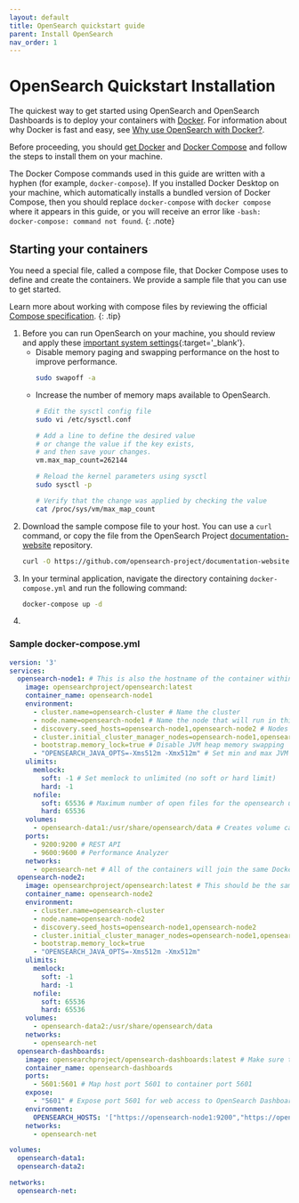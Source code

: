 ```yaml
---
layout: default
title: OpenSearch quickstart guide
parent: Install OpenSearch
nav_order: 1
---
```


# OpenSearch Quickstart Installation

The quickest way to get started using OpenSearch and OpenSearch Dashboards is to deploy your containers with [Docker](https://www.docker.com/). For information about why Docker is fast and easy, see [Why use OpenSearch with Docker?]({{site.url}}{{site.baseurl}}/opensearch/install/docker/).

Before proceeding, you should [get Docker](https://docs.docker.com/get-docker/) and [Docker Compose](https://github.com/docker/compose) and follow the steps to install them on your machine.

The Docker Compose commands used in this guide are written with a hyphen (for example, `docker-compose`). If you installed Docker Desktop on your machine, which automatically installs a bundled version of Docker Compose, then you should replace `docker-compose` with `docker compose` where it appears in this guide, or you will receive an error like `-bash: docker-compose: command not found`.
{: .note}

## Starting your containers

You need a special file, called a compose file, that Docker Compose uses to define and create the containers. We provide a sample file that you can use to get started.

Learn more about working with compose files by reviewing the official [Compose specification](https://docs.docker.com/compose/compose-file/).
{: .tip}

1. Before you can run OpenSearch on your machine, you should review and apply these [important system settings]({{site.url}}{{site.baseurl}}/opensearch/install/important-settings/){:target='\_blank'}.
    - Disable memory paging and swapping performance on the host to improve performance.
        ```bash
        sudo swapoff -a
        ```
    - Increase the number of memory maps available to OpenSearch.
        ```bash
        # Edit the sysctl config file
        sudo vi /etc/sysctl.conf

        # Add a line to define the desired value
        # or change the value if the key exists,
        # and then save your changes.
        vm.max_map_count=262144

        # Reload the kernel parameters using sysctl
        sudo sysctl -p

        # Verify that the change was applied by checking the value
        cat /proc/sys/vm/max_map_count
        ```
1. Download the sample compose file to your host. You can use a `curl` command, or copy the file from the OpenSearch Project [documentation-website](https://github.com/opensearch-project/documentation-website/tree/{{site.opensearch_version}}/assets/examples/docker-compose.yml) repository.
    ```bash
    curl -O https://github.com/opensearch-project/documentation-website/tree/{{site.opensearch_version}}/assets/examples/docker-compose.yml
    ```
1. In your terminal application, navigate the directory containing `docker-compose.yml` and run the following command:
    ```bash
    docker-compose up -d
    ```
1. 

### Sample docker-compose.yml
```yml
version: '3'
services:
  opensearch-node1: # This is also the hostname of the container within the Docker network (i.e. https://opensearch-node1/)
    image: opensearchproject/opensearch:latest
    container_name: opensearch-node1
    environment:
      - cluster.name=opensearch-cluster # Name the cluster
      - node.name=opensearch-node1 # Name the node that will run in this container
      - discovery.seed_hosts=opensearch-node1,opensearch-node2 # Nodes to look for when discovering the cluster
      - cluster.initial_cluster_manager_nodes=opensearch-node1,opensearch-node2 # Nodes eligibile to serve as cluster manager
      - bootstrap.memory_lock=true # Disable JVM heap memory swapping
      - "OPENSEARCH_JAVA_OPTS=-Xms512m -Xmx512m" # Set min and max JVM heap sizes to at least 50% of system RAM
    ulimits:
      memlock:
        soft: -1 # Set memlock to unlimited (no soft or hard limit)
        hard: -1
      nofile:
        soft: 65536 # Maximum number of open files for the opensearch user - set to at least 65536
        hard: 65536
    volumes:
      - opensearch-data1:/usr/share/opensearch/data # Creates volume called opensearch-data1 and mounts it to the container
    ports:
      - 9200:9200 # REST API
      - 9600:9600 # Performance Analyzer
    networks:
      - opensearch-net # All of the containers will join the same Docker bridge network
  opensearch-node2:
    image: opensearchproject/opensearch:latest # This should be the same image used for opensearch-node1 to avoid issues
    container_name: opensearch-node2
    environment:
      - cluster.name=opensearch-cluster
      - node.name=opensearch-node2
      - discovery.seed_hosts=opensearch-node1,opensearch-node2
      - cluster.initial_cluster_manager_nodes=opensearch-node1,opensearch-node2
      - bootstrap.memory_lock=true
      - "OPENSEARCH_JAVA_OPTS=-Xms512m -Xmx512m"
    ulimits:
      memlock:
        soft: -1
        hard: -1
      nofile:
        soft: 65536
        hard: 65536
    volumes:
      - opensearch-data2:/usr/share/opensearch/data
    networks:
      - opensearch-net
  opensearch-dashboards:
    image: opensearchproject/opensearch-dashboards:latest # Make sure the version of opensearch-dashboards matches the version of opensearch installed on other nodes
    container_name: opensearch-dashboards
    ports:
      - 5601:5601 # Map host port 5601 to container port 5601
    expose:
      - "5601" # Expose port 5601 for web access to OpenSearch Dashboards
    environment:
      OPENSEARCH_HOSTS: '["https://opensearch-node1:9200","https://opensearch-node2:9200"]' # Define the OpenSearch nodes that OpenSearch Dashboards will query
    networks:
      - opensearch-net

volumes:
  opensearch-data1:
  opensearch-data2:

networks:
  opensearch-net:
```